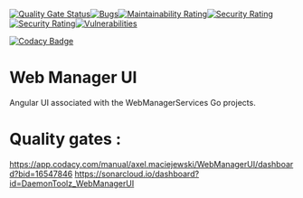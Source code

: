 [![Quality Gate Status](https://sonarcloud.io/api/project_badges/measure?project=DaemonToolz_WebManagerUI&metric=alert_status)](https://sonarcloud.io/dashboard?id=DaemonToolz_WebManagerUI)[![Bugs](https://sonarcloud.io/api/project_badges/measure?project=DaemonToolz_WebManagerUI&metric=bugs)](https://sonarcloud.io/dashboard?id=DaemonToolz_WebManagerUI)[![Maintainability Rating](https://sonarcloud.io/api/project_badges/measure?project=DaemonToolz_WebManagerUI&metric=sqale_rating)](https://sonarcloud.io/dashboard?id=DaemonToolz_WebManagerUI)[![Security Rating](https://sonarcloud.io/api/project_badges/measure?project=DaemonToolz_WebManagerUI&metric=security_rating)](https://sonarcloud.io/dashboard?id=DaemonToolz_WebManagerUI)[![Security Rating](https://sonarcloud.io/api/project_badges/measure?project=DaemonToolz_WebManagerUI&metric=security_rating)](https://sonarcloud.io/dashboard?id=DaemonToolz_WebManagerUI)[![Vulnerabilities](https://sonarcloud.io/api/project_badges/measure?project=DaemonToolz_WebManagerUI&metric=vulnerabilities)](https://sonarcloud.io/dashboard?id=DaemonToolz_WebManagerUI)

[![Codacy Badge](https://api.codacy.com/project/badge/Grade/5e4ab98f78e14abbad69a5b633c744b1)](https://www.codacy.com/manual/axel.maciejewski/WebManagerUI?utm_source=github.com&amp;utm_medium=referral&amp;utm_content=DaemonToolz/WebManagerUI&amp;utm_campaign=Badge_Grade)

# Web Manager UI

Angular UI associated with the WebManagerServices Go projects.

# Quality gates :
https://app.codacy.com/manual/axel.maciejewski/WebManagerUI/dashboard?bid=16547846
https://sonarcloud.io/dashboard?id=DaemonToolz_WebManagerUI
